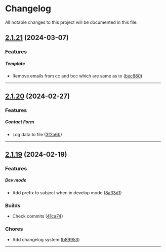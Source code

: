 <!--- BEGIN HEADER -->
# Changelog

All notable changes to this project will be documented in this file.
<!--- END HEADER -->

## [2.1.21](https://github.com/liquiddesign/messages/compare/v2.1.20...v2.1.21) (2024-03-07)

### Features


##### Template

* Remove emails from cc and bcc which are same as to ([bec880](https://github.com/liquiddesign/messages/commit/bec88029d89848b84e7bd91ed6c4c8cb6a89c009))


---

## [2.1.20](https://github.com/liquiddesign/messages/compare/v2.1.19...v2.1.20) (2024-02-27)

### Features


##### Contact Form

* Log data to file ([3f2a6b](https://github.com/liquiddesign/messages/commit/3f2a6ba2201bae7b825ffbe4956e7aaeddef9488))


---

## [2.1.19](https://github.com/liquiddesign/messages/compare/v2.1.18...v2.1.19) (2024-02-19)

### Features


##### Dev mode

* Add prefix to subject when in develop mode ([8a33d1](https://github.com/liquiddesign/messages/commit/8a33d112a8a53dc9294e225355220e14e6861465))

### Builds

* Check commits ([41ca74](https://github.com/liquiddesign/messages/commit/41ca7416af511bc58b58a623d0d1351330c2c26c))

### Chores

* Add changelog system ([b89953](https://github.com/liquiddesign/messages/commit/b8995385d877cee68a002a7508c31b14e1a0d892))


---

